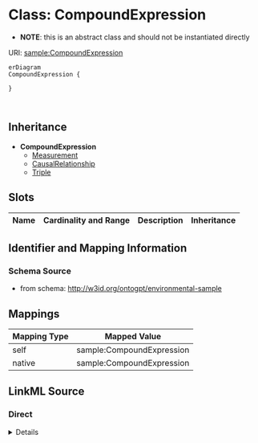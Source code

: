 

# Class: CompoundExpression


* __NOTE__: this is an abstract class and should not be instantiated directly


URI: [sample:CompoundExpression](http://w3id.org/ontogpt/environmental-sample/CompoundExpression)



```mermaid
erDiagram
CompoundExpression {

}



```




## Inheritance
* **CompoundExpression**
    * [Measurement](Measurement.md)
    * [CausalRelationship](CausalRelationship.md)
    * [Triple](Triple.md)



## Slots

| Name | Cardinality and Range | Description | Inheritance |
| ---  | --- | --- | --- |









## Identifier and Mapping Information







### Schema Source


* from schema: http://w3id.org/ontogpt/environmental-sample




## Mappings

| Mapping Type | Mapped Value |
| ---  | ---  |
| self | sample:CompoundExpression |
| native | sample:CompoundExpression |







## LinkML Source

<!-- TODO: investigate https://stackoverflow.com/questions/37606292/how-to-create-tabbed-code-blocks-in-mkdocs-or-sphinx -->

### Direct

<details>
```yaml
name: CompoundExpression
from_schema: http://w3id.org/ontogpt/environmental-sample
abstract: true

```
</details>

### Induced

<details>
```yaml
name: CompoundExpression
from_schema: http://w3id.org/ontogpt/environmental-sample
abstract: true

```
</details>